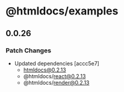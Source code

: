 # @htmldocs/examples

## 0.0.26

### Patch Changes

- Updated dependencies [accc5e7]
  - htmldocs@0.2.13
  - @htmldocs/react@0.2.13
  - @htmldocs/render@0.2.13
